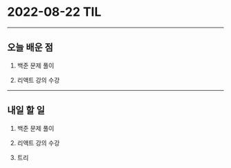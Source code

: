 # 2022-08-22 TIL

---

## 오늘 배운 점

1. 백준 문제 풀이

2. 리액트 강의 수강

---

## 내일 할 일

1. 백준 문제 풀이

2. 리액트 강의 수강

3. 트리